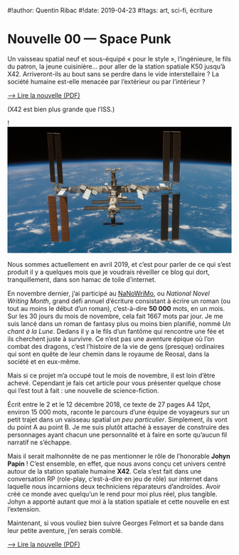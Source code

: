 #!author: Quentin Ribac
#!date: 2019-04-23
#!tags: art, sci-fi, écriture

# Nouvelle 00 — Space Punk

Un vaisseau spatial neuf et sous-équipé « pour le style », l’ingénieure, le fils du patron, la jeune cuisinière… pour aller de la station spatiale K50 jusqu’à X42. Arriveront-ils au bout sans se perdre dans le vide interstellaire ? La société humaine est-elle menacée par l’extérieur ou par l’intérieur ?

[—> Lire la nouvelle (PDF)](/media/files/nvl00_spacepunk_20181212.fr.pdf)

(X42 est bien plus grande que l’ISS.)

!![La Station Spatiale Internationale autour de notre bonne vieille Terre](/media/img/2019/04/iss.jpg)

Nous sommes actuellement en avril 2019, et c’est pour parler de ce qui s’est produit il y a quelques mois que je voudrais réveiller ce blog qui dort, tranquillement, dans son hamac de toile d’internet.

En novembre dernier, j’ai participé au [NaNoWriMo](https://nanowrimo.org/), ou *National Novel Writing Month*, grand défi annuel d’écriture consistant à écrire un roman (ou tout au moins le début d’un roman), c’est-à-dire **50 000** mots, en un mois. Sur les 30 jours du mois de novembre, cela fait 1667 mots par jour. Je me suis lancé dans un roman de fantasy plus ou moins bien planifié, nommé *Un chant à la Lune*. Dedans il y a le fils d’un fantôme qui rencontre une fée et ils cherchent juste à survivre. Ce n’est pas une aventure épique où l’on combat des dragons, c’est l’histoire de la vie de gens (presque) ordinaires qui sont en quête de leur chemin dans le royaume de Reosal, dans la société et en eux-même.

Mais si ce projet m’a occupé tout le mois de novembre, il est loin d’être achevé. Cependant je fais cet article pour vous présenter quelque chose qui l’est tout à fait : une nouvelle de science-fiction.

Écrit entre le 2 et le 12 décembre 2018, ce texte de 27 pages A4 12pt, environ 15 000 mots, raconte le parcours d’une équipe de voyageurs sur un petit trajet dans un vaisseau spatial *un peu particulier*. Simplement, ils vont du point A au point B. Je me suis plutôt attaché à essayer de construire des personnages ayant chacun une personnalité et à faire en sorte qu’aucun fil narratif ne s’échappe.

Mais il serait malhonnête de ne pas mentionner le rôle de l’honorable **Johyn Papin** ! C’est ensemble, en effet, que nous avons conçu cet univers centré autour de la station spatiale humaine **X42**. Cela s’est fait dans une conversation RP (role-play, c’est-à-dire en jeu de rôle) sur internet dans laquelle nous incarnions deux techniciens réparateurs d’androïdes. Avoir créé ce monde avec quelqu’un le rend pour moi plus réel, plus tangible. Johyn a apporté autant que moi à la station spatiale et cette nouvelle en est l’extension.

Maintenant, si vous vouliez bien suivre Georges Felmort et sa bande dans leur petite aventure, j’en serais comblé.

[—> Lire la nouvelle (PDF)](/media/files/nvl00_spacepunk_20181212.fr.pdf)
